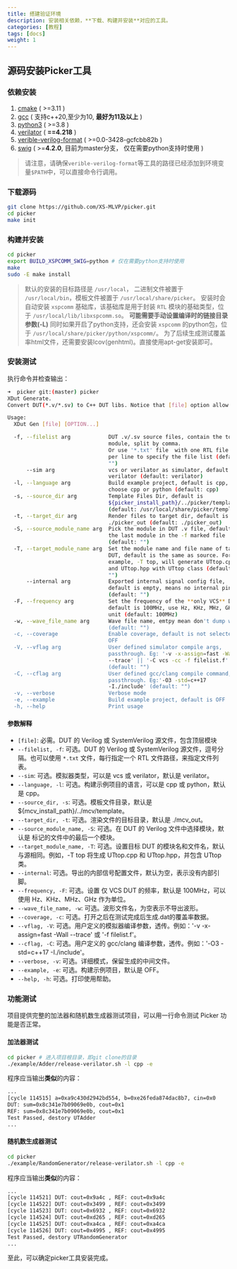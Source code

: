 ```yaml
---
title: 搭建验证环境
description: 安装相关依赖，**下载、构建并安装**对应的工具。
categories: [教程]
tags: [docs]
weight: 1
---
```


## 源码安装Picker工具

### 依赖安装

1.  [cmake](https://cmake.org/download/) ( >=3.11 )
2.  [gcc](https://gcc.gnu.org/) ( 支持c++20,至少为10, **最好为11及以上** )
3.  [python3](https://www.python.org/downloads/) ( >=3.8 )
4.  [verilator](https://verilator.org/guide/latest/install.html#git-quick-install) ( **==4.218** )
5.  [verible-verilog-format](https://github.com/chipsalliance/verible) ( >=0.0-3428-gcfcbb82b )
6.  [swig](http://www.swig.org/) ( >=**4.2.0**, 目前为master分支， 仅在需要python支持时使用 )

> 请注意，请确保`verible-verilog-format`等工具的路径已经添加到环境变量`$PATH`中，可以直接命令行调用。

### 下载源码

```bash
git clone https://github.com/XS-MLVP/picker.git
cd picker
make init
```

### 构建并安装

```bash
cd picker
export BUILD_XSPCOMM_SWIG=python # 仅在需要python支持时使用
make
sudo -E make install
```

> 默认的安装的目标路径是 `/usr/local`， 二进制文件被置于 `/usr/local/bin`，模板文件被置于 `/usr/local/share/picker`。
> 安装时会自动安装 `xspcomm` 基础库，该基础库是用于封装 `RTL` 模块的基础类型，位于 `/usr/local/lib/libxspcomm.so`。 **可能需要手动设置编译时的链接目录参数(-L)**
> 同时如果开启了python支持，还会安装 `xspcomm` 的python包，位于 `/usr/local/share/picker/python/xspcomm/`。
> 为了后续生成测试覆盖率html文件，还需要安装lcov(genhtml)。直接使用apt-get安装即可。

### 安装测试

执行命令并检查输出：

```bash
➜  picker git:(master) picker
XDut Generate.
Convert DUT(*.v/*.sv) to C++ DUT libs. Notice that [file] option allow only one file.

Usage:
  XDut Gen [file] [OPTION...]

  -f, --filelist arg            DUT .v/.sv source files, contain the top
                                module, split by comma.
                                Or use '*.txt' file  with one RTL file path
                                per line to specify the file list (default:
                                "")
      --sim arg                 vcs or verilator as simulator, default is
                                verilator (default: verilator)
  -l, --language arg            Build example project, default is cpp,
                                choose cpp or python (default: cpp)
  -s, --source_dir arg          Template Files Dir, default is
                                ${picker_install_path}/../picker/template
                                (default: /usr/local/share/picker/template)
  -t, --target_dir arg          Render files to target dir, default is
                                ./picker_out (default: ./picker_out)
  -S, --source_module_name arg  Pick the module in DUT .v file, default is
                                the last module in the -f marked file
                                (default: "")
  -T, --target_module_name arg  Set the module name and file name of target
                                DUT, default is the same as source. For
                                example, -T top, will generate UTtop.cpp
                                and UTtop.hpp with UTtop class (default:
                                "")
      --internal arg            Exported internal signal config file,
                                default is empty, means no internal pin
                                (default: "")
  -F, --frequency arg           Set the frequency of the **only VCS** DUT,
                                default is 100MHz, use Hz, KHz, MHz, GHz as
                                unit (default: 100MHz)
  -w, --wave_file_name arg      Wave file name, emtpy mean don't dump wave
                                (default: "")
  -c, --coverage                Enable coverage, default is not selected as
                                OFF
  -V, --vflag arg               User defined simulator compile args,
                                passthrough. Eg: '-v -x-assign=fast -Wall
                                --trace' || '-C vcs -cc -f filelist.f'
                                (default: "")
  -C, --cflag arg               User defined gcc/clang compile command,
                                passthrough. Eg:'-O3 -std=c++17
                                -I./include' (default: "")
  -v, --verbose                 Verbose mode
  -e, --example                 Build example project, default is OFF
  -h, --help                    Print usage
```

#### 参数解释

* `[file]`: 必需。DUT 的 Verilog 或 SystemVerilog 源文件，包含顶层模块
* `--filelist, -f`: 可选。DUT 的 Verilog 或 SystemVerilog 源文件，逗号分隔。也可以使用 `*.txt` 文件，每行指定一个 RTL 文件路径，来指定文件列表。
* `--sim`: 可选。模拟器类型，可以是 vcs 或 verilator，默认是 verilator。
* `--language, -l`: 可选。构建示例项目的语言，可以是 cpp 或 python，默认是 cpp。
* `--source_dir, -s`: 可选。模板文件目录，默认是 ${mcv_install_path}/../mcv/template。
* `--target_dir, -t`: 可选。渲染文件的目标目录，默认是 ./mcv_out。
* `--source_module_name, -S`: 可选。在 DUT 的 Verilog 文件中选择模块，默认是  标记的文件中的最后一个模块。
* `--target_module_name, -T`: 可选。设置目标 DUT 的模块名和文件名，默认与源相同。例如，-T top 将生成 UTtop.cpp 和 UTtop.hpp，并包含 UTtop 类。
* `--internal`: 可选。导出的内部信号配置文件，默认为空，表示没有内部引脚。
* `--frequency, -F`: 可选。设置 仅 VCS DUT 的频率，默认是 100MHz，可以使用 Hz、KHz、MHz、GHz 作为单位。
* `--wave_file_name, -w`: 可选。波形文件名，为空表示不导出波形。
* `--coverage, -c`: 可选。打开之后在测试完成后生成.dat的覆盖率数据。
* `--vflag, -V`: 可选。用户定义的模拟器编译参数，透传。例如：'-v -x-assign=fast -Wall --trace' 或 '-f filelist.f'。
* `--cflag, -C`: 可选。用户定义的 gcc/clang 编译参数，透传。例如：'-O3 -std=c++17 -I./include'。
* `--verbose, -v`: 可选。详细模式，保留生成的中间文件。
* `--example, -e`: 可选。构建示例项目，默认是 OFF。
* `--help, -h`: 可选。打印使用帮助。

### 功能测试

项目提供完整的加法器和随机数生成器测试项目，可以用一行命令测试 Picker 功能是否正常。

#### 加法器测试

```bash
cd picker # 进入项目根目录，即git clone的目录
./example/Adder/release-verilator.sh -l cpp -e
```

程序应当输出**类似**的内容：

```bash
...
[cycle 114515] a=0xa9c430d2942bd554, b=0xe26feda874dac8b7, cin=0x0
DUT: sum=0x8c341e7b09069e0b, cout=0x1
REF: sum=0x8c341e7b09069e0b, cout=0x1
Test Passed, destory UTAdder
...
```

#### 随机数生成器测试

```bash
cd picker
./example/RandomGenerator/release-verilator.sh -l cpp -e
```

程序应当输出**类似**的内容：

```bash
...
[cycle 114521] DUT: cout=0x9a4c , REF: cout=0x9a4c
[cycle 114522] DUT: cout=0x3499 , REF: cout=0x3499
[cycle 114523] DUT: cout=0x6932 , REF: cout=0x6932
[cycle 114524] DUT: cout=0xd265 , REF: cout=0xd265
[cycle 114525] DUT: cout=0xa4ca , REF: cout=0xa4ca
[cycle 114526] DUT: cout=0x4995 , REF: cout=0x4995
Test Passed, destory UTRandomGenerator
...
```

至此，可以确定picker工具安装完成。
